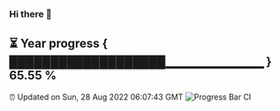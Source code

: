 ### Hi there 👋
⏳ Year progress { ███████████████████▁▁▁▁▁▁▁▁▁▁▁ } 65.55 %
---
⏰ Updated on Sun, 28 Aug 2022 06:07:43 GMT
![Progress Bar CI](https://github.com/Moyi321/Moyi321/workflows/Progress%20Bar%20CI/badge.svg)
